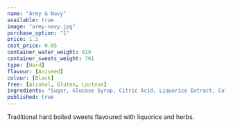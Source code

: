 ```yaml
---
name: "Army & Navy"
available: true
image: "army-navy.jpg"
purchase_option: "1"
price: 1.2
cost_price: 0.85
container_water_weight: 919
container_sweets_weight: 761
type: [Hard]
flavour: [Aniseed]
colour: [Black]
free: [Alcohol, Gluten, Lactose]
ingredients: "Sugar, Glucose Syrup, Citric Acid, Liquorice Extract, Colours: Carbon Black"
published: true
---
```

Traditional hard boiled sweets flavoured with liquorice and herbs.